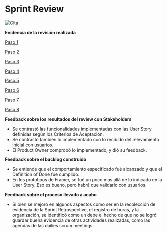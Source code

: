 # Sprint Review

![Cita](img/2024-05-18-review-retro.PNG)

**Evidencia de la revisión realizada**

[Paso 1](https://fi365-my.sharepoint.com/:v:/g/personal/gc109606_fi365_ort_edu_uy/Ec71mzdhVDlPi1wYFMqGnoEBYAqKR3EhuD3DZt6cXwuIXg?e=oDbuMk)

[Paso 2](https://fi365-my.sharepoint.com/:v:/g/personal/gc109606_fi365_ort_edu_uy/EUDW9sRZz95MjO0xgiYQlqEBnYtFvO-G0ezrD0CiJ0zxcA?e=UYaYm8)

[Paso 3](https://fi365-my.sharepoint.com/:v:/g/personal/gc109606_fi365_ort_edu_uy/ERkRdHqkmq5Arisz-9mxsf4BVgSzcyZGy63A-fNrtI-KJw?e=e1K183)

[Paso 4](https://fi365-my.sharepoint.com/:v:/g/personal/gc109606_fi365_ort_edu_uy/EWBnrZblvwRDrA9nBlGoXzsBumTRCMzUsropo2ydF4GGUw?e=9kpS9Q)

[Paso 5](https://fi365-my.sharepoint.com/:v:/g/personal/gc109606_fi365_ort_edu_uy/EWBnrZblvwRDrA9nBlGoXzsBumTRCMzUsropo2ydF4GGUw?e=v6GnsL)

[Paso 6](https://fi365-my.sharepoint.com/:v:/g/personal/gc109606_fi365_ort_edu_uy/EbSLvBa-P1ZCjuu6pdkA2g4BysozF3TmXfCITER-10uwfg?e=crbKaP)

[Paso 7](https://fi365-my.sharepoint.com/:v:/g/personal/gc109606_fi365_ort_edu_uy/EbSLvBa-P1ZCjuu6pdkA2g4BysozF3TmXfCITER-10uwfg?e=Fr1bVj)

[Paso 8](https://fi365-my.sharepoint.com/:v:/g/personal/gc109606_fi365_ort_edu_uy/EUKfbywT0WJLnOIhb14HHEYB3s8yYX33cEUPeDLnxxi97w?e=4K3abc)


**Feedback sobre los resultados del review con Stakeholders**

- Se contrastó las funcionalidades implementadas con las User Story definidas según los Criterios de Aceptación.
- Se contrastó también lo implementado con lo recibido del relevamiento inicial con usuarios.
- El Product Owner comprobó lo implementado, y dió su feedback.

**Feedback sobre el backlog construido**

- Se entiende que el comportamiento especificado fué alcanzado y que el Definition of Done fue cumplido.
- En los prototipos de Framer, se fué un poco mas allá de lo indicado en la User Story. Eso es bueno, pero habrá que validarlo con usuarios.


**Feedback sobre el proceso llevado a acabo**
- Si bien se mejoró en algunos aspectos como ser en la recolección de evidencia de la Sprint Retrospective, el registro de horas, y la organización, se identificó como un debe el hecho de que no se logró guardar buena evidencia de otras actividades realizadas, como las agendas de las dailies scrum meetings